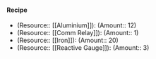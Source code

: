 #### Recipe
- (Resource:: [[Aluminium]]): (Amount:: 12)
- (Resource:: [[Comm Relay]]): (Amount:: 1)
- (Resource:: [[Iron]]): (Amount:: 20)
- (Resource:: [[Reactive Gauge]]): (Amount:: 3)
